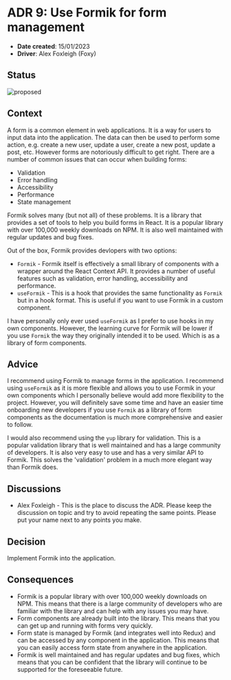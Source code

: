 # ADR 9: Use Formik for form management

- **Date created**: 15/01/2023
- **Driver**: Alex Foxleigh (Foxy)

## Status

![proposed]

## Context

A form is a common element in web applications. It is a way for users to input data into the application. The data can then be used to perform some action, e.g. create a new user, update a user, create a new post, update a post, etc. However forms are notoriously difficult to get right. There are a number of common issues that can occur when building forms:

- Validation
- Error handling
- Accessibility
- Performance
- State management

Formik solves many (but not all) of these problems. It is a library that provides a set of tools to help you build forms in React. It is a popular library with over 100,000 weekly downloads on NPM. It is also well maintained with regular updates and bug fixes.

Out of the box, Formik provides devlopers with two options:

- `Formik` - Formik itself is effectively a small library of components with a wrapper around the React Context API. It provides a number of useful features such as validation, error handling, accessibility and performance.
- `useFormik` - This is a hook that provides the same functionality as `Formik` but in a hook format. This is useful if you want to use Formik in a custom component.

I have personally only ever used `useFormik` as I prefer to use hooks in my own components. However, the learning curve for Formik will be lower if you use `Formik` the way they originally intended it to be used. Which is as a library of form components.

## Advice

I recommend using Formik to manage forms in the application. I recommend using `useFormik` as it is more flexible and allows you to use Formik in your own components which I personally believe would add more flexibility to the project. However, you will definitely save some time and have an easier time onboarding new developers if you use `Formik` as a library of form components as the documentation is much more comprehensive and easier to follow.

I would also recommend using the `yup` library for validation. This is a popular validation library that is well maintained and has a large community of developers. It is also very easy to use and has a very similar API to Formik. This solves the 'validation' problem in a much more elegant way than Formik does.

## Discussions

- Alex Foxleigh - This is the place to discuss the ADR. Please keep the discussion
  on topic and try to avoid repeating the same points. Please put your name next to
  any points you make.

## Decision

Implement Formik into the application.

## Consequences

- Formik is a popular library with over 100,000 weekly downloads on NPM. This means that there is a large community of developers who are familiar with the library and can help with any issues you may have.
- Form components are already built into the library. This means that you can get up and running with forms very quickly.
- Form state is managed by Formik (and integrates well into Redux) and can be accessed by any component in the application. This means that you can easily access form state from anywhere in the application.
- Formik is well maintained and has regular updates and bug fixes, which means that you can be confident that the library will continue to be supported for the foreseeable future.

[proposed]: https://img.shields.io/badge/Proposed-yellow?style=for-the-badge
[accepted]: https://img.shields.io/badge/Accepted-green?style=for-the-badge
[superceded]: https://img.shields.io/badge/Superceded-orange?style=for-the-badge
[rejected]: https://img.shields.io/badge/Rejected-red?style=for-the-badge
[deprecated]: https://img.shields.io/badge/Deprecated-grey?style=for-the-badge
